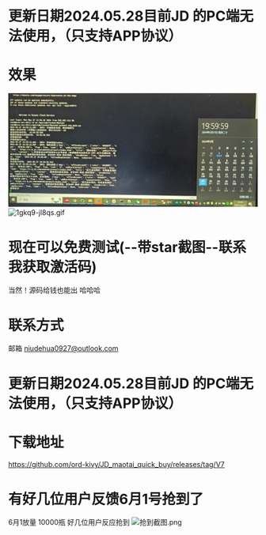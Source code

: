 # 更新日期2024.05.28目前JD 的PC端无法使用，（只支持APP协议）
# 效果
![img.png](xg%2Fimg.png)
![1gkq9-jl8qs.gif](xg%2F1gkq9-jl8qs.gif)
# 现在可以免费测试(--带star截图--联系我获取激活码)  
当然！源码给钱也能出 哈哈哈
# 联系方式
邮箱 niudehua0927@outlook.com

# 更新日期2024.05.28目前JD 的PC端无法使用，（只支持APP协议）

# 下载地址  
https://github.com/ord-kivy/JD_maotai_quick_buy/releases/tag/V7

# 有好几位用户反馈6月1号抢到了
6月1放量 10000瓶 好几位用户反应抢到 
![抢到截图.png](%C7%C0%B5%BD%BD%D8%CD%BC.png)